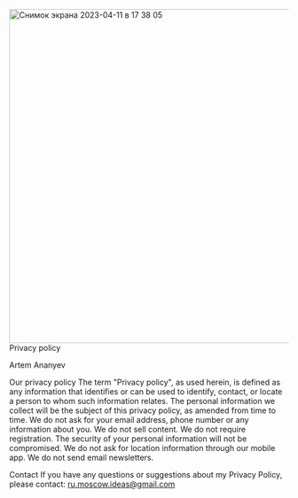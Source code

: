 <img width="603" alt="Снимок экрана 2023-04-11 в 17 38 05" src="https://user-images.githubusercontent.com/119353202/231197894-9097908f-c21f-4ed1-82ce-f5bbd641bd3b.png">
Privacy policy

Artem Ananyev

Our privacy policy The term "Privacy policy", as used herein, is defined as any information that identifies or can be used to identify, contact, or locate a person to whom such information relates. The personal information we collect will be the subject of this privacy policy, as amended from time to time. We do not ask for your email address, phone number or any information about you. We do not sell content. We do not require registration. The security of your personal information will not be compromised. We do not ask for location information through our mobile app. We do not send email newsletters.

Contact If you have any questions or suggestions about my Privacy Policy, please contact: ru.moscow.ideas@gmail.com
